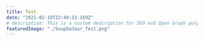 ```yaml
---
title: Test
date: "2021-02-19T22:40:32.169Z"
# description: This is a custom description for SEO and Open Graph purposes, rather than the default generated excerpt. Simply add a description field to the frontmatter.
featuredImage: "./SoupDaJour_Test.png"
---
```

